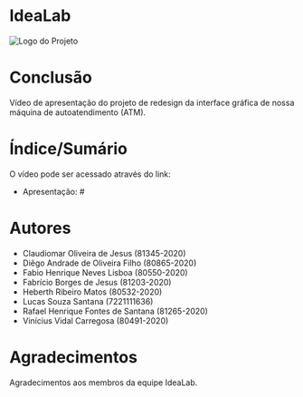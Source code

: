 # IdeaLab


![Logo do Projeto](https://i.ibb.co/brRKDCF/IdeaLab.png)

# Conclusão

Vídeo de apresentação do projeto de redesign da interface gráfica de nossa máquina de autoatendimento (ATM).

# Índice/Sumário

O vídeo pode ser acessado através do link:
- Apresentação: #

# Autores

* Claudiomar Oliveira de Jesus (81345-2020)
* Diêgo Andrade de Oliveira Filho (80865-2020)
* Fabio Henrique Neves Lisboa (80550-2020)
* Fabrício Borges de Jesus (81203-2020)
* Heberth Ribeiro Matos (80532-2020)
* Lucas Souza Santana (7221111636)
* Rafael Henrique Fontes de Santana (81265-2020)
* Vinícius Vidal Carregosa (80491-2020)

# Agradecimentos

Agradecimentos aos membros da equipe IdeaLab.
